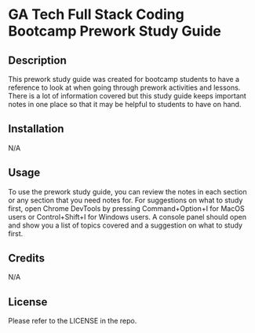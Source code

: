 # GA Tech Full Stack Coding Bootcamp Prework Study Guide

## Description

This prework study guide was created for bootcamp students to have a reference to look at when going through prework activities and lessons. There is a lot of information covered but this study guide keeps important notes in one place so that it may be helpful to students to have on hand.

## Installation

N/A

## Usage

To use the prework study guide, you can review the notes in each section or any section that you need notes for. For suggestions on what to study first, open Chrome DevTools by pressing Command+Option+I for MacOS users or Control+Shift+I for Windows users. A console panel should open and show you a list of topics covered and a suggestion on what to study first.

## Credits

N/A

## License

Please refer to the LICENSE in the repo.